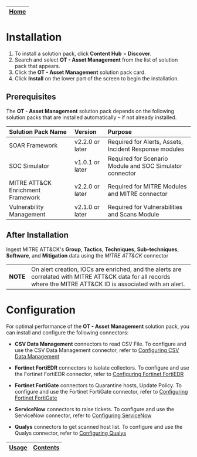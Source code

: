 | [Home](../README.md) |
| -------------------- |

# Installation

1. To install a solution pack, click **Content Hub** > **Discover**.
2. Search and select **OT - Asset Management** from the list of solution pack that appears.
3. Click the **OT - Asset Management** solution pack card.
4. Click **Install** on the lower part of the screen to begin the installation.

## Prerequisites

The **OT - Asset Management** solution pack depends on the following solution packs that are installed automatically &ndash; if not already installed.

| Solution Pack Name                | Version         | Purpose                                                  |
| :-------------------------------- | :-------------- | :------------------------------------------------------- |
| SOAR Framework                    | v2.2.0 or later | Required for Alerts, Assets, Incident Response modules   |
| SOC Simulator                     | v1.0.1 or later | Required for Scenario Module and SOC Simulator connector |
| MITRE ATT&CK Enrichment Framework | v2.2.0 or later | Required for MITRE Modules and MITRE connector           |
| Vulnerability Management          | v2.1.0 or later | Required for Vulnerabilities and Scans Module            |

## After Installation

Ingest MITRE ATT&CK's **Group**, **Tactics**, **Techniques**, **Sub-techniques**, **Software**, and **Mitigation** data using the *MITRE ATT&CK* connector

<table>
    <tr>
        <td><strong>NOTE</strong></td>
        <td>On alert creation, IOCs are enriched, and the alerts are correlated with MITRE ATT&CK data for all records where the MITRE ATT&CK ID is associated with an alert.</td>
    </tr>
</table>

# Configuration

For optimal performance of the **OT - Asset Management** solution pack, you can install and configure the following connectors:

- **CSV Data Management** connectors to read CSV File. To configure and use the CSV Data Management connector, refer to [Configuring CSV Data Management](https://docs.fortinet.com/fortisoar/connectors/csvdatamngtnew)

- **Fortinet FortiEDR** connectors to Isolate collectors. To configure and use the Fortinet FortiEDR connector, refer to [Configuring Fortinet FortiEDR](https://docs.fortinet.com/fortisoar/connectors/fortiedr)

- **Fortinet FortiGate** connectors to Quarantine hosts, Update Policy. To configure and use the Fortinet FortiGate connector, refer to [Configuring Fortinet FortiGate](https://docs.fortinet.com/fortisoar/connectors/fortigate_firewall)

- **ServiceNow** connectors to raise tickets. To configure and use the ServiceNow connector, refer to [Configuring ServiceNow](https://docs.fortinet.com/fortisoar/connectors/servicenow-v2-0-1)

- **Qualys** connectors to get scanned host list. To configure and use the Qualys connector, refer to [Configuring Qualys](https://docs.fortinet.com/fortisoar/connectors/qualys)

| [Usage](./usage.md) | [Contents](./contents.md) |
|---------------------|---------------------------|